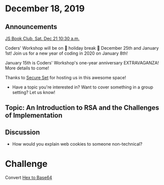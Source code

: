 # December 18, 2019

## Announcements

[JS Book Club, Sat. Dec 21 10:30 a.m.](https://www.meetup.com/Bootcampers-Collective/events/xnwtlryzqbcc/)

Coders' Workshop will be on 🎉 holiday break 🎉 December 25th and January 1st! Join us for a new year of coding in 2020 on January 8th!  

January 15th is Coders' Workshop's one-year anniversary EXTRAVAGANZA! More details to come!

Thanks to [Secure Set](http://go.secureset.com) for hosting us in this awesome space!

- Have a topic you're interested in? Want to cover something in a group setting? Let us know!

## Topic: An Introduction to RSA and the Challenges of Implementation

## Discussion

- How would you explain web cookies to someone non-technical?

# Challenge

Convert [Hex to Base64](https://github.com/BootcampersCollective/Coders-Workshop/tree/master/Coding-Challenges/hexToBase64)

